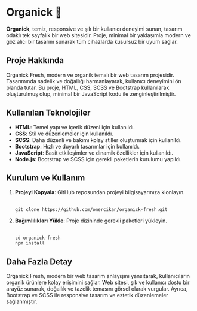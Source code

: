 <h1>Organick 🌿</h1>

  <p><strong>Organick</strong>, temiz, responsive ve şık bir kullanıcı deneyimi sunan, tasarım odaklı tek sayfalık bir web sitesidir. Proje, minimal bir yaklaşımla modern ve göz alıcı bir tasarım sunarak tüm cihazlarda kusursuz bir uyum sağlar.</p>

  <h2>Proje Hakkında</h2>
  <p>Organick Fresh, modern ve organik temalı bir web tasarım projesidir. Tasarımında sadelik ve doğallığı harmanlayarak, kullanıcı deneyimini ön planda tutar. Bu proje, HTML, CSS, SCSS ve Bootstrap kullanılarak oluşturulmuş olup, minimal bir JavaScript kodu ile zenginleştirilmiştir.</p>

  <h2>Kullanılan Teknolojiler</h2>
  <ul>
      <li><strong>HTML</strong>: Temel yapı ve içerik düzeni için kullanıldı.</li>
      <li><strong>CSS</strong>: Stil ve düzenlemeler için kullanıldı.</li>
      <li><strong>SCSS</strong>: Daha düzenli ve bakımı kolay stiller oluşturmak için kullanıldı.</li>
      <li><strong>Bootstrap</strong>: Hızlı ve duyarlı tasarımlar için kullanıldı.</li>
      <li><strong>JavaScript</strong>: Basit etkileşimler ve dinamik özellikler için kullanıldı.</li>
      <li><strong>Node.js</strong>: Bootstrap ve SCSS için gerekli paketlerin kurulumu yapıldı.</li>
  </ul>

  <h2>Kurulum ve Kullanım</h2>
  <ol>
      <li><strong>Projeyi Kopyala</strong>: GitHub reposundan projeyi bilgisayarınıza klonlayın.
        <br><br>
          <pre><code>git clone https://github.com/omercikan/organick-fresh.git</code></pre>
      </li>
      <li><strong>Bağımlılıkları Yükle</strong>: Proje dizininde gerekli paketleri yükleyin.
         <br><br>
          <pre><code>cd organick-fresh
npm install</code></pre>
      </li>
  </ol>

  <h2>Daha Fazla Detay</h2>
  <p>Organick Fresh, modern bir web tasarım anlayışını yansıtarak, kullanıcıların organik ürünlere kolay erişimini sağlar. Web sitesi, şık ve kullanıcı dostu bir arayüz sunarak, doğallık ve tazelik temasını görsel olarak vurgular. Ayrıca, Bootstrap ve SCSS ile responsive tasarım ve estetik düzenlemeler sağlanmıştır.</p>

